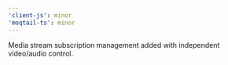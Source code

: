 ```yaml
---
'client-js': minor
'moqtail-ts': minor
---
```


Media stream subscription management added with independent video/audio control.
